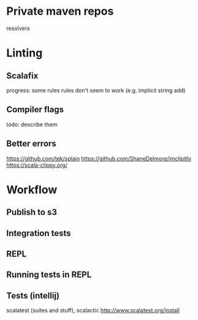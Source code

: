# Private maven repos
resolvers
# Linting
## Scalafix
progress: some rules rules don't seem to work (e.g. implicit string add)
## Compiler flags
todo: describe them
## Better errors

https://github.com/tek/splain
https://github.com/ShaneDelmore/imclipitly
https://scala-clippy.org/

# Workflow
## Publish to s3
## Integration tests
## REPL
## Running tests in REPL
## Tests (intellij)
scalatest (suites and stuff), scalactic
http://www.scalatest.org/install

